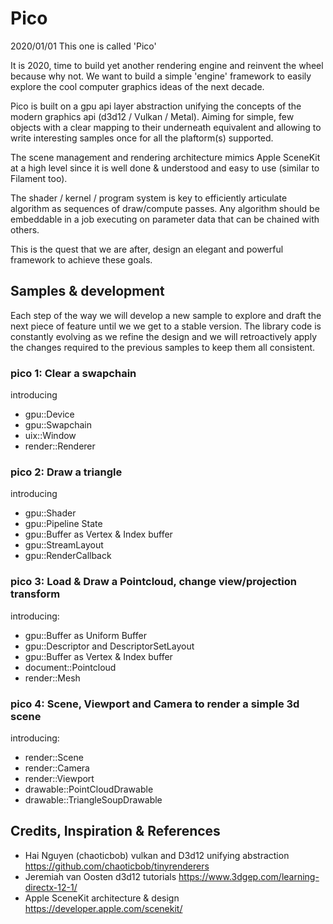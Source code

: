 # Pico
2020/01/01 This one is called 'Pico'

It is 2020, time to build yet another rendering engine and reinvent the wheel because why not. We want to build a simple 'engine' framework to easily explore the cool computer graphics ideas of the next decade.

Pico is built on a gpu api layer abstraction unifying the concepts of the modern graphics api (d3d12 / Vulkan / Metal). Aiming for simple, few objects with a clear mapping to their underneath equivalent and allowing to write interesting samples once for all the plaftorm(s) supported.

The scene management and rendering architecture mimics Apple SceneKit at a high level since it is well done & understood and easy to use (similar to Filament too).

The shader / kernel / program system is key to efficiently articulate algorithm as sequences of draw/compute passes. 
Any algorithm should be embeddable in a job executing on parameter data that can be chained with others.

This is the quest that we are after, design an elegant and powerful framework to achieve these goals.

## Samples & development
Each step of the way we will develop a new sample to explore and draft the next piece of feature until we we get to a stable version. The library code is constantly evolving as we refine the design and we will retroactively apply the changes required to the previous samples to keep them all consistent.

### pico 1: Clear a swapchain
introducing
- gpu::Device
- gpu::Swapchain
- uix::Window
- render::Renderer

### pico 2: Draw a triangle
introducing
- gpu::Shader
- gpu::Pipeline State 
- gpu::Buffer as Vertex & Index buffer
- gpu::StreamLayout
- gpu::RenderCallback

### pico 3: Load & Draw a Pointcloud, change view/projection transform
introducing:
- gpu::Buffer as Uniform Buffer
- gpu::Descriptor and DescriptorSetLayout
- gpu::Buffer as Vertex & Index buffer
- document::Pointcloud
- render::Mesh

### pico 4: Scene, Viewport and Camera to render a simple 3d scene
introducing:
- render::Scene
- render::Camera
- render::Viewport
- drawable::PointCloudDrawable
- drawable::TriangleSoupDrawable

## Credits, Inspiration & References
- Hai Nguyen (chaoticbob) vulkan and D3d12 unifying abstraction https://github.com/chaoticbob/tinyrenderers
- Jeremiah van Oosten d3d12 tutorials https://www.3dgep.com/learning-directx-12-1/
- Apple SceneKit architecture & design https://developer.apple.com/scenekit/



